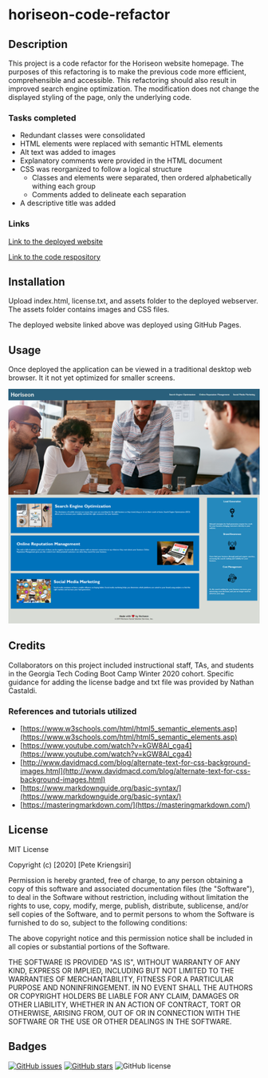 # horiseon-code-refactor

## Description

This project is a code refactor for the Horiseon website homepage.   The purposes of this refactoring is to make the previous code more efficient, comprehensible and accessible.  This refactoring should also result in improved search engine optimization. The modification does not change the displayed styling of the page, only the underlying code.

### Tasks completed
* Redundant classes were consolidated
* HTML elements were replaced with semantic HTML elements
* Alt text was added to images
* Explanatory comments were provided in the HTML document
* CSS was reorganized to follow a logical structure
    * Classes and elements were separated, then ordered alphabetically withing each group
    * Comments added to delineate each separation
* A descriptive title was added

### Links

[Link to the deployed website](https://pkriengsiri.github.io/horiseon-code-refactor/)

[Link to the code respository](https://github.com/pkriengsiri/horiseon-code-refactor)

## Installation

Upload index.html, license.txt, and assets folder to the deployed webserver.  The assets folder contains images and CSS files.

The deployed website linked above was deployed using GitHub Pages.

## Usage

Once deployed the application can be viewed in a traditional desktop web browser.  It it not yet optimized for smaller screens.

![screenshot of index.html](./assets/images/screenshot.png)

## Credits
Collaborators on this project included instructional staff, TAs, and students in the Georgia Tech Coding Boot Camp Winter 2020 cohort.  Specific guidance for adding the license badge and txt file was provided by Nathan Castaldi.

### References and tutorials utilized
* [https://www.w3schools.com/html/html5_semantic_elements.asp](https://www.w3schools.com/html/html5_semantic_elements.asp)
* [https://www.youtube.com/watch?v=kGW8Al_cga4](https://www.youtube.com/watch?v=kGW8Al_cga4)
* [http://www.davidmacd.com/blog/alternate-text-for-css-background-images.html](http://www.davidmacd.com/blog/alternate-text-for-css-background-images.html)
* [https://www.markdownguide.org/basic-syntax/](https://www.markdownguide.org/basic-syntax/)
* [https://masteringmarkdown.com/](https://masteringmarkdown.com/)


## License

MIT License

Copyright (c) [2020] [Pete Kriengsiri]

Permission is hereby granted, free of charge, to any person obtaining a copy
of this software and associated documentation files (the "Software"), to deal
in the Software without restriction, including without limitation the rights
to use, copy, modify, merge, publish, distribute, sublicense, and/or sell
copies of the Software, and to permit persons to whom the Software is
furnished to do so, subject to the following conditions:

The above copyright notice and this permission notice shall be included in all
copies or substantial portions of the Software.

THE SOFTWARE IS PROVIDED "AS IS", WITHOUT WARRANTY OF ANY KIND, EXPRESS OR
IMPLIED, INCLUDING BUT NOT LIMITED TO THE WARRANTIES OF MERCHANTABILITY,
FITNESS FOR A PARTICULAR PURPOSE AND NONINFRINGEMENT. IN NO EVENT SHALL THE
AUTHORS OR COPYRIGHT HOLDERS BE LIABLE FOR ANY CLAIM, DAMAGES OR OTHER
LIABILITY, WHETHER IN AN ACTION OF CONTRACT, TORT OR OTHERWISE, ARISING FROM,
OUT OF OR IN CONNECTION WITH THE SOFTWARE OR THE USE OR OTHER DEALINGS IN THE
SOFTWARE.

## Badges

[![GitHub issues](https://img.shields.io/github/issues/pkriengsiri/horiseon-code-refactor)](https://github.com/pkriengsiri/horiseon-code-refactor/issues)
[![GitHub stars](https://img.shields.io/github/stars/pkriengsiri/horiseon-code-refactor)](https://github.com/pkriengsiri/horiseon-code-refactor/stargazers)
![GitHub license](https://img.shields.io/github/license/pkriengsiri/horiseon-code-refactor)

